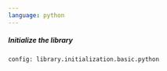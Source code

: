 ```yaml
---
language: python
---
```


##### Initialize the library

```code
config: library.initialization.basic.python
```
